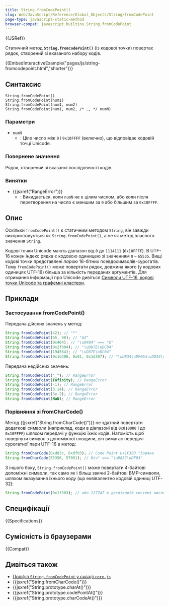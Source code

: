 ```yaml
---
title: String.fromCodePoint()
slug: Web/JavaScript/Reference/Global_Objects/String/fromCodePoint
page-type: javascript-static-method
browser-compat: javascript.builtins.String.fromCodePoint
---
```


{{JSRef}}

Статичний метод **`String.fromCodePoint()`** (із кодової точки) повертає рядок, створений зі вказаного набору кодів.

{{EmbedInteractiveExample("pages/js/string-fromcodepoint.html","shorter")}}

## Синтаксис

```js-nolint
String.fromCodePoint()
String.fromCodePoint(num1)
String.fromCodePoint(num1, num2)
String.fromCodePoint(num1, num2, /* …, */ numN)
```

### Параметри

- `numN`
  - : Ціле число між `0` і `0x10FFFF` (включно), що відповідає кодовій точці Unicode.

### Повернене значення

Рядок, створений зі вказаної послідовності кодів.

### Винятки

- {{jsxref("RangeError")}}
  - : Викидається, коли `numN` не є цілим числом, або коли після перетворення на число є меншим за `0` або більшим за `0x10FFFF`.

## Опис

Оскільки `fromCodePoint()` є статичним методом `String`, він завжди використовується як `String.fromCodePoint()`, а не як метод власного значення `String`.

Кодові точки Unicode мають діапазон від `0` до `1114111` (`0x10FFFF`). В UTF-16 кожен індекс рядка є кодовою одиницею зі значенням `0` – `65535`. Вищі кодові точки представлені _парою_ 16-бітних псевдосимволів-сурогатів. Тому `fromCodePoint()` може повертати рядок, довжина якого (у кодових одиницях UTF-16) більша за кількість переданих аргументів. Для отримання інформації про Unicode дивіться [Символи UTF-16, кодові точки Unicode та графемні кластери](/uk/docs/Web/JavaScript/Reference/Global_Objects/String#symvoly-utf-16-kodovi-tochky-unicode-ta-hrafemni-klastery).

## Приклади

### Застосування fromCodePoint()

Передача дійсних значень у метод:

```js
String.fromCodePoint(42); // "*"
String.fromCodePoint(65, 90); // "AZ"
String.fromCodePoint(0x404); // "\u0404" === "Є"
String.fromCodePoint(0x2f804); // "\uD87E\uDC04"
String.fromCodePoint(194564); // "\uD87E\uDC04"
String.fromCodePoint(0x1d306, 0x61, 0x1d307); // "\uD834\uDF06a\uD834\uDF07"
```

Передача недійсних значень:

```js
String.fromCodePoint("_"); // RangeError
String.fromCodePoint(Infinity); // RangeError
String.fromCodePoint(-1); // RangeError
String.fromCodePoint(3.14); // RangeError
String.fromCodePoint(3e-2); // RangeError
String.fromCodePoint(NaN); // RangeError
```

### Порівняння зі fromCharCode()

Метод {{jsxref("String.fromCharCode()")}} не здатний повертати додаткові символи (наприклад, коди в діапазоні від `0x010000` і до `0x10FFFF`) шляхом передачі у функцію їхніх кодів.
Натомість щоб повернути символ з допоміжної площини, він вимагає передачі сурогатної пари UTF-16 в метод:

```js
String.fromCharCode(0xd83c, 0xdf03); // Code Point U+1F303 "Зоряна
String.fromCharCode(55356, 57091); // Ніч" === "\uD83C\uDF03"
```

З іншого боку, `String.fromCodePoint()` може повертати 4-байтові допоміжні символи, так само як і більш звичні 2-байтові BMP-символи, шляхом вказування їхнього коду (що еквівалентно кодовій одиниці UTF-32):

```js
String.fromCodePoint(0x1f303); // або 127747 в десятковій системі числення
```

## Специфікації

{{Specifications}}

## Сумісність із браузерами

{{Compat}}

## Дивіться також

- [Поліфіл `String.fromCodePoint` у складі `core-js`](https://github.com/zloirock/core-js#ecmascript-string-and-regexp)
- {{jsxref("String.fromCharCode()")}}
- {{jsxref("String.prototype.charAt()")}}
- {{jsxref("String.prototype.codePointAt()")}}
- {{jsxref("String.prototype.charCodeAt()")}}
